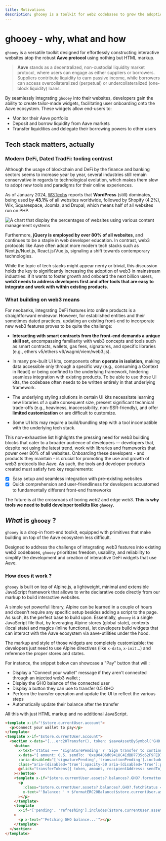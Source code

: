 ```yaml
---
title: Motivations
description: ghooey is a toolkit for web2 codebases to grow the adoption of web3 through Aave widgets
---
```


# ghooey - why, what and how

`ghooey` is a versatile toolkit designed for effortlessly constructing interactive websites atop the robust **Aave protocol** using nothing but HTML markup.

> **Aave** stands as a decentralized, non-custodial liquidity market protocol, where users can engage as either suppliers or borrowers. Suppliers contribute liquidity to earn passive income, while borrowers can access overcollateralized (perpetual) or undercollateralized (one-block liquidity) loans.

By seamlessly integrating `ghooey` into their websites, developers gain the ability to create tailor-made widgets, facilitating user onboarding onto the Aave ecosystem. These widgets allow end-users to:

- Monitor their Aave portfolio
- Deposit and borrow liquidity from Aave markets
- Transfer liquidities and delegate their borrowing powers to other users

## Tech stack matters, actually

### Modern DeFi, Dated TradFi: tooling contrast

Although the usage of blockchain and DeFi by the finance and banking sectors seems to increase year by year, several industries still remain conservative in regards to technological evolution, which makes them slow to adopt new tools and paradigms for their online experiences.

As of January 2024, [W3Techs](https://w3techs.com/technologies/overview/content_management) reports that **WordPress** (still) dominates, being used by **43.1%** of all websites worldwide, followed by Shopify (4.2%), Wix, Squarespace, Joomla, and Drupal, which means half of all websites run on PHP.

<div class="mx-auto">
  <img src="/cms_usage.png" alt="A chart that display the percentages of websites using various content management systems" />
</div>

Furthermore, **jQuery is employed by over 80% of all websites**, and continues to be a staple in web developer education. In contrast, web3 protocols like Aave often adopt more modern tech stacks such as Next.js/Nuxt.js, React.js/Vue.js, signaling a shift towards contemporary technologies.

While the topic of tech stacks might appear nerdy or trivial, this discussion holds the key to significantly increasing the adoption of web3 in mainstream industries: if it wants to foster growth and onboard the next billion users, **web3 needs to address developers first and offer tools that are easy to integrate and work with within existing products**.

### What building on web3 means

For neobanks, integrating DeFi features into online products is a straightforward endeavor. However, for established entities and their sometimes dated practices, updating an existing front-end to incorporate new web3 features proves to be quite the challenge:

- **Interacting with smart contracts from the front-end demands a unique skill set,** encompassing familiarity with web3 concepts and tools such as smart contracts, wallets, gas fees, signatures, and specific libraries (e.g., ethers v5/ethers v6/wagmi/viem/web3.js).

- In many pre-built UI kits, components often **operate in isolation,** making data accessible only through a specific way (e.g., consuming a Context in React) or being confined to the underlying framework, hindering seamless integration with existing products. To be able to use those UI kits, the codebase often needs to be written entirely in that underlying framework.

- The underlying styling solutions in certain UI kits necessitate learning new libraries of a quite consequent size, present significant technical trade-offs (e.g., heaviness, inaccessibility, non-SSR-friendly), and offer **limited customization** or are difficult to customize.

- Some UI kits may require a build/bundling step with a tool incompatible with the underlying tech stack.

This non-exhaustive list highlights the pressing need for web3 building blocks that cater to a broader audience of developers — developers that, despite not using the latest trend, work with libraries and frameworks that power over 80% of all websites. Onboarding these developers - and products they maintain - is crucial for promoting the use and growth of web3 protocols like Aave. As such, the tools and developer products created must satisfy two key requirements:

- [x] Easy setup and seamless integration with pre-existing websites
- [x] Quick comprehension and user-friendliness for developers accustomed to fundamentally different front-end frameworks

The future is at the crossroads of boring web2 and edge web3. **This is why tools we need to build developer toolkits like `ghooey`.**

## _What_ is `ghooey` ?

`ghooey` is a drop-in front-end toolkit, equipped with primitives that make building on top of the Aave ecosystem less difficult.

Designed to address the challenge of integrating web3 features into existing web2 codebases, `ghooey` prioritizes freedom, usability, and reliability to simplify the development and creation of interactive DeFi widgets that use Aave.

### How does it work ?

`ghooey` is built on top of Alpine.js, a lightweight, minimal and extensible JavaScript framework that allows to write declarative code directly from our markup to build interactive websites.

A simple yet powerful library, Alpine can be learned in a couple of hours and doesn't require any specific setup besides adding a script to the page. As such, its the perfect base to build upon. Essentially, `ghooey` is a single JavaScript file that, by leveraging Alpine stores (global state), contexts (local state) and magics (inline functions), let developers build widgets that can interact with the Aave ecosystem via aave-utilities under the hood.

The markup and style of those widgets are completely customizable: the developers just need to use Alpine directives (like `x-data`, `x-init`...) and reference the proper stores and states.

For instance, the snippet below can showcase a "Pay" button that will :

- Display a "Connect your wallet" message if they aren't connected through an injected web3 wallet ;
- Display the GHO balance of the connected user
- Display a button they can use to transfer 0.5 GHO
- Perform the transfer operation and update the UI to reflect the various steps
- Automatically update their balance after the transfer

All this with just HTML markup and no additional JavaScript.

```html
<template x-if="!$store.currentUser.account">
  <p>Connect your wallet to pay</p>
</template>
<template x-if="$store.currentUser.account">
  <section x-data="{...erc20Transfer(), token: $aaveAssetBySymbol('GHO') }">
    <button
      x-text="status === 'signaturePending' ? 'Sign transfer to continue' : status === 'transactionPending' ? 'Transferring...' : 'Pay ' + $formatERC20Balance(amount, 'GHO')"
      x-data="{ amount: 0.5, sendTo: '0xe90406d09418C4EdBD7735c62F9FED7294954905'}"
      :aria-disabled="['signaturePending','transactionPending'].includes(status) || $store.currentUser.assets.fetchStatus === 'pending' || parseFloat($store.currentUser.assets?.balances?.GHO?.formatted ?? 0) <= 0 ? true : false"
      class="aria-[disabled='true']:opacity-50 aria-[disabled='true']:pointer-events-none"
      @click="transferTokens({ token, amount, recipientAddress: sendTo})"
    ></button>
    <template x-if="$store.currentUser.assets?.balances?.GHO?.formatted">
      <p
        :class="$store.currentUser.assets?.balances?.GHO?.fetchStatus === 'refreshing' && 'animate-pulse'"
        x-text="'Balance: ' + $formatERC20Balance($store.currentUser.assets?.balances?.GHO?.formatted, 'GHO')"
      ></p>
    </template>
    <template
      x-if="['pending', 'refreshing'].includes($store.currentUser.assets?.fetchStatus) || ($store.currentUser.assets?.balances?.GHO?.fetchStatus === 'pending' && !store.currentUser.assets?.balances?.GHO?.formatted)"
    >
      <p x-text="'Fetching GHO balance...'"></p>
    </template>
  </section>
</template>
```
